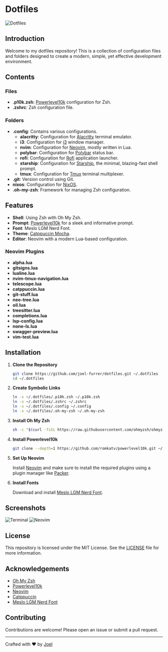 # Dotfiles

![Dotfiles](https://img.shields.io/badge/dynamic/json?color=blue&label=dotfiles&query=%24.stars&url=https://api.github.com/repos/joel-furrer/dotfiles)

## Introduction

Welcome to my dotfiles repository! This is a collection of configuration files and folders designed to create a modern, simple, yet effective development environment.

## Contents

### Files

- **.p10k.zsh**: [Powerlevel10k](https://github.com/romkatv/powerlevel10k) configuration for Zsh.
- **.zshrc**: Zsh configuration file.

### Folders

- **.config**: Contains various configurations.
  - **alacritty**: Configuration for [Alacritty](https://github.com/alacritty/alacritty) terminal emulator.
  - **i3**: Configuration for [i3](https://i3wm.org/) window manager.
  - **nvim**: Configuration for [Neovim](https://neovim.io/), mostly written in Lua.
  - **polybar**: Configuration for [Polybar](https://github.com/polybar/polybar) status bar.
  - **rofi**: Configuration for [Rofi](https://github.com/davatorium/rofi) application launcher.
  - **starship**: Configuration for [Starship](https://starship.rs/), the minimal, blazing-fast shell prompt.
  - **tmux**: Configuration for [Tmux](https://github.com/tmux/tmux) terminal multiplexer.
- **.git**: Version control using Git.
- **nixos**: Configuration for [NixOS](https://nixos.org/).
- **.oh-my-zsh**: Framework for managing Zsh configuration.

## Features

- **Shell**: Using Zsh with Oh My Zsh.
- **Prompt**: [Powerlevel10k](https://github.com/romkatv/powerlevel10k) for a sleek and informative prompt.
- **Font**: Meslo LGM Nerd Font.
- **Theme**: [Catppuccin Mocha](https://github.com/catppuccin/catppuccin).
- **Editor**: Neovim with a modern Lua-based configuration.

### Neovim Plugins

- **alpha.lua**
- **gitsigns.lua**
- **lualine.lua**
- **nvim-tmux-navigation.lua**
- **telescope.lua**
- **catppuccin.lua**
- **git-stuff.lua**
- **neo-tree.lua**
- **oil.lua**
- **treesitter.lua**
- **completions.lua**
- **lsp-config.lua**
- **none-ls.lua**
- **swagger-preview.lua**
- **vim-test.lua**

## Installation

1. **Clone the Repository**

    ```sh
    git clone https://github.com/joel-furrer/dotfiles.git ~/.dotfiles
    cd ~/.dotfiles
    ```

2. **Create Symbolic Links**

    ```sh
    ln -s ~/.dotfiles/.p10k.zsh ~/.p10k.zsh
    ln -s ~/.dotfiles/.zshrc ~/.zshrc
    ln -s ~/.dotfiles/.config ~/.config
    ln -s ~/.dotfiles/.oh-my-zsh ~/.oh-my-zsh
    ```

3. **Install Oh My Zsh**

    ```sh
    sh -c "$(curl -fsSL https://raw.githubusercontent.com/ohmyzsh/ohmyzsh/master/tools/install.sh)"
    ```

4. **Install Powerlevel10k**

    ```sh
    git clone --depth=1 https://github.com/romkatv/powerlevel10k.git ~/.oh-my-zsh/custom/themes/powerlevel10k
    ```

5. **Set Up Neovim**

    Install [Neovim](https://github.com/neovim/neovim/wiki/Installing-Neovim) and make sure to install the required plugins using a plugin manager like [Packer](https://github.com/wbthomason/packer.nvim).

6. **Install Fonts**

    Download and install [Meslo LGM Nerd Font](https://github.com/romkatv/powerlevel10k#meslo-nerd-font-patched-for-powerlevel10k).

## Screenshots

![Terminal](screenshots/terminal.png)
![Neovim](screenshots/nvim.png)

## License

This repository is licensed under the MIT License. See the [LICENSE](LICENSE) file for more information.

## Acknowledgements

- [Oh My Zsh](https://ohmyz.sh/)
- [Powerlevel10k](https://github.com/romkatv/powerlevel10k)
- [Neovim](https://neovim.io/)
- [Catppuccin](https://github.com/catppuccin/catppuccin)
- [Meslo LGM Nerd Font](https://github.com/romkatv/powerlevel10k#meslo-nerd-font-patched-for-powerlevel10k)

## Contributing

Contributions are welcome! Please open an issue or submit a pull request.

---

Crafted with ❤️ by [Joel](https://github.com/joel-furrer)
